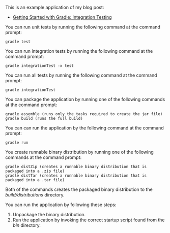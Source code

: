 This is an example application of my blog post:

* [Getting Started with Gradle: Integration Testing](http://www.petrikainulainen.net/programming/gradle/getting-started-with-gradle-integration-testing/)

You can run unit tests by running the following command at the command prompt:

    gradle test

You can run integration tests by running the following command at the command prompt:

    gradle integrationTest -x test

You can run all tests by running the following command at the command prompt:

    gradle integrationTest


You can package the application by running one of the following commands at the command prompt:

    gradle assemble (runs only the tasks required to create the jar file)
    gradle build (runs the full build)
    
You can can run the application by the following command at the command prompt:

    gradle run

You create runnable binary distribution by running one of the following commands at the command prompt:

    gradle distZip (creates a runnable binary distribution that is packaged into a .zip file)
    gradle distTar (creates a runnable binary distribution that is packaged into a .tar file)

Both of the commands creates the packaged binary distribution to the _build/distributions_ directory. 

You can run the application by following these steps:

1. Unpackage the binary distribution.
2. Run the application by invoking the correct startup script found from the _bin_ directory.    